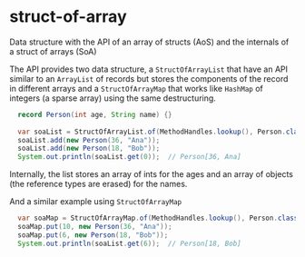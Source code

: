 # struct-of-array
Data structure with the API of an array of structs (AoS) and the internals of a struct of arrays (SoA)

The API provides two data structure, a `StructOfArrayList` that have an API similar to an `ArrayList`
of records but stores the components of the record in different arrays and a `StructOfArrayMap`
that works like `HashMap` of integers (a sparse array) using the same destructuring.

```java
  record Person(int age, String name) {}
  
  var soaList = StructOfArrayList.of(MethodHandles.lookup(), Person.class);
  soaList.add(new Person(36, "Ana"));
  soaList.add(new Person(18, "Bob"));
  System.out.println(soaList.get(0));  // Person[36, Ana]
```

Internally, the list stores an array of ints for the ages and an array of objects (the reference types are erased)
for the names.

And a similar example using `StructOfArrayMap`
```java
  var soaMap = StructOfArrayMap.of(MethodHandles.lookup(), Person.class);
  soaMap.put(10, new Person(36, "Ana"));
  soaMap.put(6, new Person(18, "Bob"));
  System.out.println(soaList.get(6));  // Person[18, Bob]
```




